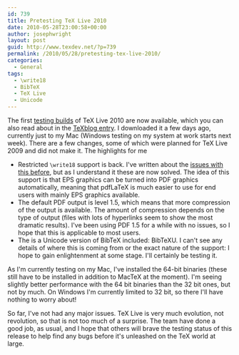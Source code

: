 ```yaml
---
id: 739
title: Pretesting TeX Live 2010
date: 2010-05-28T23:00:58+00:00
author: josephwright
layout: post
guid: http://www.texdev.net/?p=739
permalink: /2010/05/28/pretesting-tex-live-2010/
categories:
  - General
tags:
  - \write18
  - BibTeX
  - TeX Live
  - Unicode
---
```

The first [testing builds](http://www.tug.org/texlive/pretest) of TeX Live 2010 are now available, which you can also read about in the [TeXblog entry](http://texblog.net/latex-archive/news/tex-live-2010-test/). I downloaded it a few days ago, currently just to my Mac (Windows testing on my system at work starts next week). There are a few changes, some of which were planned for TeX Live 2009 and did not make it. The highlights for me

- Restricted `\write18` support is back. I've written about the [issues with this before](http://www.texdev.net/2009/10/14/no-restricted-write18-just-yet/), but as I understand it these are now solved. The idea of this support is that EPS graphics can be turned into PDF graphics automatically, meaning that pdfLaTeX is much easier to use for end users with mainly EPS graphics available.
- The default PDF output is level 1.5, which means that more compression of the output is available. The amount of compression depends on the type of output (files with lots of hyperlinks seem to show the most dramatic results). I've been using PDF 1.5 for a while with no issues, so I hope that this is applicable to most users.
- The is a Unicode version of BibTeX included: BibTeXU. I can't see any details of where this is coming from or the exact nature of the support: I hope to gain enlightenment at some stage. I'll certainly be testing it.

As I'm currently testing on my Mac, I've installed the 64-bit binaries (these still have to be installed in addition to MacTeX at the moment). I'm seeing slightly better performance with the 64 bit binaries than the 32 bit ones, but not by much. On Windows I'm currently limited to 32 bit, so there I'll have nothing to worry about!

So far, I've not had any major issues. TeX Live is very much evolution, not revolution, so that is not too much of a surprise. The team have done a good job, as usual, and I hope that others will brave the testing status of this release to help find any bugs before it's unleashed on the TeX world at large.
